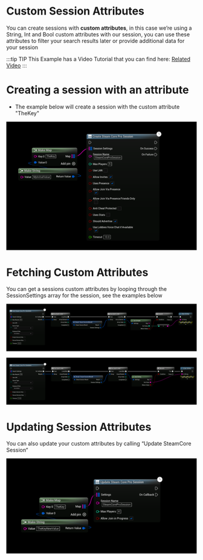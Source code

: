 # Custom Session Attributes
You can create sessions with **custom attributes**, in this case we’re using a String, Int and Bool custom attributes with our session, you can use these attributes to filter your search results later or provide additional data for your session

:::tip TIP
This Example has a Video Tutorial that you can find here: [Related Video](../../videos/multiplayer-sessions.mdx)
:::

# Creating a session with an attribute
-  The example below will create a session with the custom attribute "TheKey"

![Img1](../../../../static/img/attribute_create.png)

# Fetching Custom Attributes
You can get a sessions custom attributes by looping through the SessionSettings array for the session, see the examples below

![Integer](../../../../static/img/attribute_int.png)

![String](../../../../static/img/attribute_string.png)

 # Updating Session Attributes
 You can also update your custom attributes by calling “Update SteamCore Session“
 
![Img1](../../../../static/img/attribute_update.png)